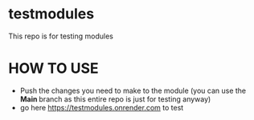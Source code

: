 # testmodules
This repo is for testing modules


# HOW TO USE 

- Push the changes you need to make to the module (you can use the <b> Main </b> branch as this entire repo is just for testing anyway)
- go here https://testmodules.onrender.com to test 

